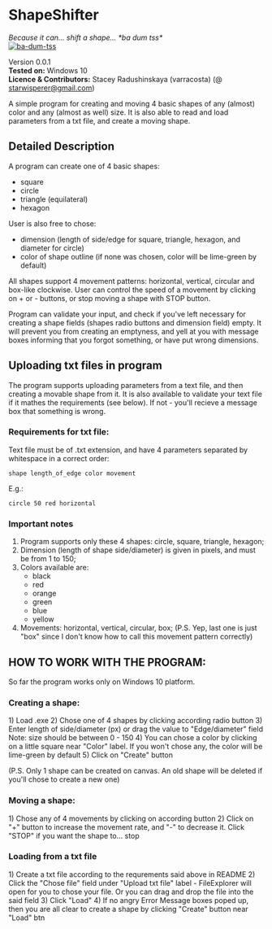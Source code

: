 <h1>ShapeShifter</h1>
<i>Because it can... shift a shape... *ba dum tss*</i></br>
<a href='https://postimages.org/' target='_blank'><img src='https://i.postimg.cc/fbFBqqSY/ba-dum-tss.png' border='0' alt='ba-dum-tss'/></a></br>


Version 0.0.1 </br>
<b>Tested on:</b> Windows 10</br>
<b>Licence & Contributors:</b> Stacey Radushinskaya (varracosta) (@ starwisperer@gmail.com)</br>

A simple program for creating and moving 4 basic shapes of any (almost) color and any (almost  as well) size. 
It is also able to read and load parameters from a txt file, and create a moving shape. 

<h2> Detailed Description </h2>

A program can create one of 4 basic shapes: 
- square 
- circle 
- triangle (equilateral)
- hexagon 

User is also free to chose:
- dimension (length of side/edge for square, triangle, hexagon, and diameter for circle)
- color of shape outline (if none was chosen, color will be lime-green by default)

All shapes support 4 movement patterns: horizontal, vertical, circular and box-like clockwise. User can control the speed of a movement
by clicking on + or - buttons, or stop moving a shape with STOP button.


Program can validate your input, and check if you've left necessary for creating a shape fields (shapes radio buttons and dimension field) empty. 
It will prevent you from creating an emptyness, and yell at you with message boxes informing that you forgot something, or have put wrong dimensions. 



<h2> Uploading txt files in program </h2>

The program supports uploading parameters from a text file, and then creating a movable shape from it. It is also available to validate your text file if it mathes 
the requirements (see below). If not - you'll recieve a message box that something is wrong. 

<h3> Requirements for txt file: </h3>
Text file must be of .txt extension, and have 4 parameters separated by whitespace in a correct order:

`shape length_of_edge color movement `

E.g.: 

`circle 50 red horizontal`

<h3>Important notes</h3>

1) Program supports only these 4 shapes: circle, square, triangle, hexagon;
2) Dimension (length of shape side/diameter) is given in pixels, and must be from 1 to 150;
3) Colors available are: 
	- black
	- red
	- orange
	- green
	- blue
	- yellow
4) Movements: horizontal, vertical, circular, box; 
(P.S. Yep, last one is just "box" since I don't know how to call this movement pattern correctly)




<h2>HOW TO WORK WITH THE PROGRAM:</h2> 

So far the program works only on Windows 10 platform.

<h3>Creating a shape:</h3>
1) Load .exe
2) Chose one of 4 shapes by clicking according radio button
3) Enter length of side/diameter (px) or drag the value to "Edge/diameter" field
	Note: size should be between 0 - 150 
4) You can chose a color by clicking on a little square near "Color" label. If you won't chose any, the color will be lime-green by default
5) Click on "Create" button

(P.S. Only 1 shape can be created on canvas. An old shape will be deleted if you'll chose to create a new one)

<h3>Moving a shape:</h3>
1) Chose any of 4 movements by clicking on according button
2) Click on "+" button to increase the movement rate, and "-" to decrease it. Click "STOP" if you want the shape to... stop


<h3>Loading from a txt file</h3>
1) Create a txt file according to the requrements said above in README
2) Click the "Chose file" field under "Upload txt file" label - FileExplorer will open for you to chose your file. 
Or you can drag and drop the file into the said field
3) Click "Load"
4) If no angry Error Message boxes poped up, then you are all clear to create a shape by clicking "Create" button near "Load" btn








